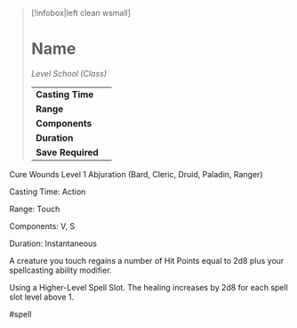 > [!infobox|left clean wsmall]
> # Name
> *Level School (Class)*
> 
> | | |
> | - | - |
> | **Casting Time** | |
> | **Range** | |
> | **Components** | |
> | **Duration** | |
> | **Save Required** | |

Cure Wounds
Level 1 Abjuration (Bard, Cleric, Druid, Paladin, Ranger)

Casting Time: Action

Range: Touch

Components: V, S

Duration: Instantaneous

A creature you touch regains a number of Hit Points equal to 2d8 plus your spellcasting ability modifier.

Using a Higher-Level Spell Slot. The healing increases by 2d8 for each spell slot level above 1.

#spell